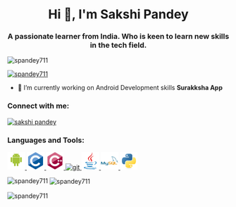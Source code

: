 <h1 align="center">Hi 👋, I'm Sakshi Pandey</h1>
<h3 align="center">A passionate learner from India. Who is keen to learn new skills in the tech field.</h3>

<p align="left"> <img src="https://komarev.com/ghpvc/?username=spandey711&label=Profile%20views&color=0e75b6&style=flat" alt="spandey711" /> </p>

<p align="left"> <a href="https://github.com/ryo-ma/github-profile-trophy"><img src="https://github-profile-trophy.vercel.app/?username=spandey711" alt="spandey711" /></a> </p>

- 🔭 I’m currently working on Android Development skills **Surakksha App**

<h3 align="left">Connect with me:</h3>
<p align="left">
<a href="https://linkedin.com/in/sakshi pandey" target="blank"><img align="center" src="https://raw.githubusercontent.com/rahuldkjain/github-profile-readme-generator/master/src/images/icons/Social/linked-in-alt.svg" alt="sakshi pandey" height="30" width="40" /></a>
</p>

<h3 align="left">Languages and Tools:</h3>
<p align="left"> <a href="https://developer.android.com" target="_blank"> <img src="https://raw.githubusercontent.com/devicons/devicon/master/icons/android/android-original-wordmark.svg" alt="android" width="40" height="40"/> </a> <a href="https://www.cprogramming.com/" target="_blank"> <img src="https://raw.githubusercontent.com/devicons/devicon/master/icons/c/c-original.svg" alt="c" width="40" height="40"/> </a> <a href="https://www.w3schools.com/cpp/" target="_blank"> <img src="https://raw.githubusercontent.com/devicons/devicon/master/icons/cplusplus/cplusplus-original.svg" alt="cplusplus" width="40" height="40"/> </a> <a href="https://git-scm.com/" target="_blank"> <img src="https://www.vectorlogo.zone/logos/git-scm/git-scm-icon.svg" alt="git" width="40" height="40"/> </a> <a href="https://www.java.com" target="_blank"> <img src="https://raw.githubusercontent.com/devicons/devicon/master/icons/java/java-original.svg" alt="java" width="40" height="40"/> </a> <a href="https://www.mysql.com/" target="_blank"> <img src="https://raw.githubusercontent.com/devicons/devicon/master/icons/mysql/mysql-original-wordmark.svg" alt="mysql" width="40" height="40"/> </a> <a href="https://www.python.org" target="_blank"> <img src="https://raw.githubusercontent.com/devicons/devicon/master/icons/python/python-original.svg" alt="python" width="40" height="40"/> </a> </p>

<p><img align="left" src="https://github-readme-stats.vercel.app/api/top-langs?username=spandey711&show_icons=true&locale=en&layout=compact" alt="spandey711" /></p>

<p>&nbsp;<img align="center" src="https://github-readme-stats.vercel.app/api?username=spandey711&show_icons=true&locale=en" alt="spandey711" /></p>

<p><img align="center" src="https://github-readme-streak-stats.herokuapp.com/?user=spandey711&" alt="spandey711" /></p>
